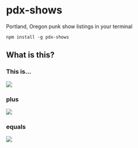 pdx-shows
=========

Portland, Oregon punk show listings in your terminal

`npm install -g pdx-shows`

## What is this?

### This is...

![](https://encrypted-tbn3.gstatic.com/images?q=tbn:ANd9GcSgt3nnMp6lcLmKw8rh0cQfG50eRQxI5gKL8zFvB0ntQPu2DNtBKg)
### plus

![](http://2.bp.blogspot.com/-FGKrAqvMr4c/UUkovpwmN4I/AAAAAAAABvA/T0u1NXYU8jI/s1600/tumblr_lv0zsllYAE1qc8eqio1_500-1.jpg)

### equals
![](http://i.imgur.com/u1YAUKb.png)
